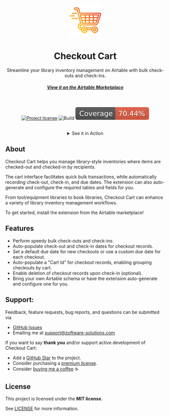 <h1 align="center">
  <a href="https://github.com/Zakinator123/checkout-cart">
  <img src="assets/icons/fire-shopping-cart.svg" alt="Cart Logo" width="100" height="100">
  </a>
</h1>
<div align="center">
  <h1>Checkout Cart</h1>
Streamline your library inventory management on Airtable with bulk check-outs and check-ins.
  <br />
<h5><a href="https://airtable.com/marketplace/blk1uzvEpSC9ywbth/checkout-cart-zoftware-solutions" target="_blank">View it on the Airtable Marketplace</a></h5>
<div align="center">
<br />

[![Project license](https://img.shields.io/github/license/Zakinator123/checkout-cart.svg?style=flat-square)](LICENSE)
![Build](https://github.com/Zakinator123/checkout-cart/actions/workflows/build.yml/badge.svg)
![Code Coverage](https://raw.githubusercontent.com/Zakinator123/checkout-cart/main/assets/coverage-badge.svg)

</div>
<br/>
<details>
<summary>See it in Action</summary>
<img src="./assets/screenshots/final-demo-gif.gif">
<img src="./assets/screenshots/cart-screenshot.png" title="Home Page" width="100%"> <img src="./assets/screenshots/settings-screenshot.png" title="Login Page" width="100%"> 
</details>
</div>

## About

Checkout Cart helps you manage library-style inventories where items are checked-out and checked-in by recipients.

The cart interface facilitates quick bulk transactions, while automatically recording check-out, check-in, and due
dates.
The extension can also auto-generate and configure the required tables and fields for you.

From tool/equipment libraries to book libraries, Checkout Cart can enhance a variety of library
inventory management workflows.

To get started, install the extension from the Airtable marketplace!

## Features

* Perform speedy bulk check-outs and check-ins.
* Auto-populate check-out and check-in dates for checkout records.
* Set a default due date for new checkouts or use a custom due date for each checkout.
* Auto-populate a "Cart Id" for checkout records, enabling grouping checkouts by cart.
* Enable deletion of checkout records upon check-in (optional).
* Bring your own Airtable schema or have the extension auto-generate and configure one for you.

## Support:

Feedback, feature requests, bug reports, and questions can be submitted via

- [GitHub Issues](https://github.com/Zakinator123/checkout-cart/issues/new?assignees=&labels=question&template=04_SUPPORT_QUESTION.md&title=support%3A+)
- Emailing me at support@zoftware-solutions.com

If you want to say **thank you** and/or support active development of Checkout Cart:

- Add a [GitHub Star](https://github.com/Zakinator123/checkout-cart) to the project.
- Consider purchasing a [premium license](https://www.zoftware-solutions.com/l/checkoutcart).
- Consider [buying me a coffee](https://www.buymeacoffee.com/zakey) ☕️

## License

This project is licensed under the **MIT license**.

See [LICENSE](LICENSE) for more information.